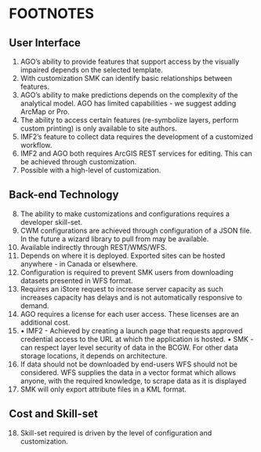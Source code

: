 # FOOTNOTES

## User Interface<br>
1. AGO’s ability to provide features that support access by the visually impaired depends on the selected template.
2. With customization SMK can identify basic relationships between features.
3. AGO’s ability to make predictions depends on the complexity of the analytical model. AGO has limited capabilities - we suggest adding ArcMap or Pro.
4. The ability to access certain features (re-symbolize layers, perform custom printing) is only available to site authors.
5. IMF2’s feature to collect data requires the development of a customized workflow.
6. IMF2 and AGO both requires ArcGIS REST services for editing. This can be achieved through customization.
7. Possible with a high-level of customization.


## Back-end Technology<br>
8. The ability to make customizations and configurations requires a developer skill-set.
9. CWM configurations are achieved through configuration of a JSON file. In the future a wizard library to pull from may be available.
10. Available indirectly through REST/WMS/WFS.
11. Depends on where it is deployed. Exported sites can be hosted anywhere - in Canada or elsewhere.
12. Configuration is required to prevent SMK users from downloading datasets presented in WFS format.
13. Requires an iStore request to increase server capacity as such increases capacity has delays and is not automatically responsive to demand.
14. AGO requires a license for each user access. These licenses are an additional cost. 
15. • IMF2 - Achieved by creating a launch page that requests approved credential access to the URL at which the application is hosted. • SMK - can respect layer level security of data in the BCGW. For other data storage locations, it depends on architecture.
16. If data should not be downloaded by end-users WFS should not be considered. WFS supplies the data in a vector format which allows anyone, with the required knowledge, to scrape data as it is displayed
17. SMK will only export attribute files in a KML format.


## Cost and Skill-set
18. Skill-set required is driven by the level of configuration and customization.
